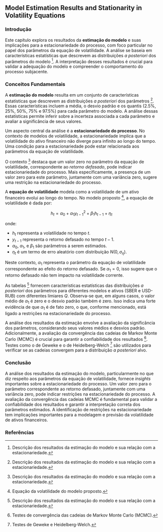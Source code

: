 ## Model Estimation Results and Stationarity in Volatility Equations

### Introdução
Este capítulo explora os resultados da **estimação do modelo** e suas implicações para a estacionariedade do processo, com foco particular no papel dos parâmetros da equação de volatilidade. A análise se baseia em características estatísticas que descrevem as distribuições *a posteriori* dos parâmetros do modelo [^7]. A interpretação desses resultados é crucial para validar a adequação do modelo e compreender o comportamento do processo subjacente.

### Conceitos Fundamentais
A **estimação do modelo** resulta em um conjunto de características estatísticas que descrevem as distribuições *a posteriori* dos parâmetros [^7]. Essas características incluem a média, o desvio padrão e os quantis (2.5%, 25%, 50%, 75% e 97.5%) para cada parâmetro do modelo. A análise dessas estatísticas permite inferir sobre a incerteza associada a cada parâmetro e avaliar a significância de seus valores.

Um aspecto central da análise é a **estacionariedade do processo**. No contexto de modelos de volatilidade, a estacionariedade implica que a volatilidade do ativo financeiro não diverge para infinito ao longo do tempo. Uma condição para a estacionariedade pode estar relacionada aos parâmetros da equação de volatilidade.

O contexto [^7] destaca que um valor zero no parâmetro da equação de volatilidade, correspondente ao *retorno defasado*, pode indicar estacionariedade do processo. Mais especificamente, a presença de um valor zero para este parâmetro, juntamente com uma variância zero, sugere uma restrição na estacionariedade do processo.

A **equação de volatilidade** modela como a volatilidade de um ativo financeiro evolui ao longo do tempo. No modelo proposto [^4], a equação de volatilidade é dada por:

$$h_t = \alpha_0 + \alpha_1 y_{t-1}^2 + \beta_1 h_{t-1} + \eta_t$$

onde:
*   $h_t$ representa a volatilidade no tempo $t$.
*   $y_{t-1}$ representa o retorno defasado no tempo $t-1$.
*   $\alpha_0$, $\alpha_1$, e $\beta_1$ são parâmetros a serem estimados.
*   $\eta_t$ é um termo de erro aleatório com distribuição $N(0, \sigma_\eta)$.

Neste contexto, $\alpha_1$ representa o parâmetro da equação de volatilidade correspondente ao efeito do retorno defasado. Se $\alpha_1 = 0$, isso sugere que o retorno defasado não tem impacto na volatilidade corrente.

As tabelas [^7] fornecem características estatísticas das distribuições *a posteriori* dos parâmetros para diferentes modelos e ativos (SBER e USD-RUB) com diferentes limiares $Q$. Observa-se que, em alguns casos, o valor médio de $\alpha_1$ é zero e o desvio padrão também é zero. Isso indica uma forte evidência de que $\alpha_1$ é de fato zero, o que, conforme mencionado, está ligado a restrições na estacionariedade do processo.

A análise dos resultados da estimação envolve a avaliação da significância dos parâmetros, considerando seus valores médios e desvios padrão. Adicionalmente, a avaliação da convergência das cadeias de Markov Monte Carlo (MCMC) é crucial para garantir a confiabilidade dos resultados [^9]. Testes como o de Geweke e o de Heidelberg-Welch [^10] são utilizados para verificar se as cadeias convergem para a distribuição *a posteriori* alvo.

### Conclusão
A análise dos resultados da estimação do modelo, particularmente no que diz respeito aos parâmetros da equação de volatilidade, fornece *insights* importantes sobre a estacionariedade do processo. Um valor zero para o parâmetro correspondente ao retorno defasado, juntamente com uma variância zero, pode indicar restrições na estacionariedade do processo. A avaliação da convergência das cadeias MCMC é fundamental para validar a confiabilidade dos resultados e garantir a interpretação correta dos parâmetros estimados. A identificação de restrições na estacionariedade tem implicações importantes para a modelagem e previsão da volatilidade de ativos financeiros.

### Referências
[^4]: Equação da volatilidade do modelo proposto.
[^7]: Descrição dos resultados da estimação do modelo e sua relação com a estacionariedade.
[^9]: Testes de convergência das cadeias de Markov Monte Carlo (MCMC).
[^10]: Testes de Geweke e Heidelberg-Welch.
<!-- END -->